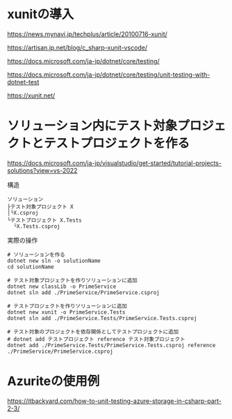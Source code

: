 # xunitの導入

https://news.mynavi.jp/techplus/article/20100716-xunit/

https://artisan.jp.net/blog/c_sharp-xunit-vscode/

https://docs.microsoft.com/ja-jp/dotnet/core/testing/

https://docs.microsoft.com/ja-jp/dotnet/core/testing/unit-testing-with-dotnet-test

https://xunit.net/

# ソリューション内にテスト対象プロジェクトとテストプロジェクトを作る

https://docs.microsoft.com/ja-jp/visualstudio/get-started/tutorial-projects-solutions?view=vs-2022

構造
```
ソリューション
├テスト対象プロジェクト X
│└X.csproj
└テストプロジェクト X.Tests
  └X.Tests.csproj
```

実際の操作

```
# ソリューションを作る
dotnet new sln -o solutionName
cd solutionName

# テスト対象プロジェクトを作りソリューションに追加
dotnet new classLib -o PrimeService
dotnet sln add ./PrimeService/PrimeService.csproj

# テストプロジェクトを作りソリューションに追加
dotnet new xunit -o PrimeService.Tests
dotnet sln add ./PrimeService.Tests/PrimeService.Tests.csproj

# テスト対象のプロジェクトを依存関係としてテストプロジェクトに追加
# dotnet add テストプロジェクト reference テスト対象プロジェクト
dotnet add ./PrimeService.Tests/PrimeService.Tests.csproj reference ./PrimeService/PrimeService.csproj
```

# Azuriteの使用例

https://itbackyard.com/how-to-unit-testing-azure-storage-in-csharp-part-2-3/

